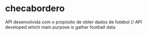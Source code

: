 # checabordero
API desenvolvida com o propósito de obter dados de futebol // API developed which main purpose is gather football data
